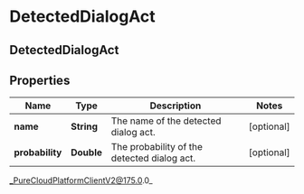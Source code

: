 # DetectedDialogAct

## DetectedDialogAct

## Properties

|Name | Type | Description | Notes|
|------------ | ------------- | ------------- | -------------|
| **name** | **String** | The name of the detected dialog act. | [optional] |
| **probability** | **Double** | The probability of the detected dialog act. | [optional] |



_PureCloudPlatformClientV2@175.0.0_
